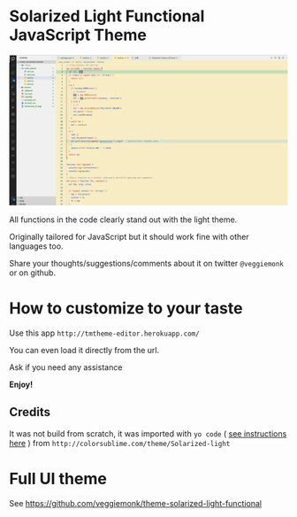 # Solarized Light Functional JavaScript Theme
![Screenshot](./Screenshot_01.png)

All functions in the code clearly stand out with the light theme.

Originally tailored for JavaScript but it should work 
fine with other languages too.

Share your thoughts/suggestions/comments about it 
on twitter `@veggiemonk` or on github.


# How to customize to your taste

Use this app `http://tmtheme-editor.herokuapp.com/`

You can even load it directly from the url.

Ask if you need any assistance

**Enjoy!**

## Credits

It was not build from scratch, 
it was imported with `yo code` ( [see instructions here](https://code.visualstudio.com/docs/tools/yocode) ) 
from `http://colorsublime.com/theme/Solarized-light`

# Full UI theme

See https://github.com/veggiemonk/theme-solarized-light-functional
